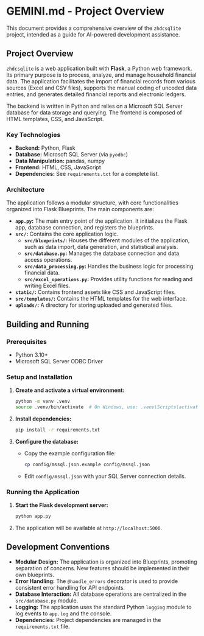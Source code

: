 # GEMINI.md - Project Overview

This document provides a comprehensive overview of the `zhdcsqlite` project, intended as a guide for AI-powered development assistance.

## Project Overview

`zhdcsqlite` is a web application built with **Flask**, a Python web framework. Its primary purpose is to process, analyze, and manage household financial data. The application facilitates the import of financial records from various sources (Excel and CSV files), supports the manual coding of uncoded data entries, and generates detailed financial reports and electronic ledgers.

The backend is written in Python and relies on a Microsoft SQL Server database for data storage and querying. The frontend is composed of HTML templates, CSS, and JavaScript.

### Key Technologies

*   **Backend:** Python, Flask
*   **Database:** Microsoft SQL Server (via `pyodbc`)
*   **Data Manipulation:** pandas, numpy
*   **Frontend:** HTML, CSS, JavaScript
*   **Dependencies:** See `requirements.txt` for a complete list.

### Architecture

The application follows a modular structure, with core functionalities organized into Flask Blueprints. The main components are:

*   **`app.py`:** The main entry point of the application. It initializes the Flask app, database connection, and registers the blueprints.
*   **`src/`:** Contains the core application logic.
    *   **`src/blueprints/`:**  Houses the different modules of the application, such as data import, data generation, and statistical analysis.
    *   **`src/database.py`:** Manages the database connection and data access operations.
    *   **`src/data_processing.py`:**  Handles the business logic for processing financial data.
    *   **`src/excel_operations.py`:** Provides utility functions for reading and writing Excel files.
*   **`static/`:** Contains frontend assets like CSS and JavaScript files.
*   **`src/templates/`:**  Contains the HTML templates for the web interface.
*   **`uploads/`:**  A directory for storing uploaded and generated files.

## Building and Running

### Prerequisites

*   Python 3.10+
*   Microsoft SQL Server ODBC Driver

### Setup and Installation

1.  **Create and activate a virtual environment:**
    ```bash
    python -m venv .venv
    source .venv/bin/activate  # On Windows, use: .venv\Scripts\activate
    ```

2.  **Install dependencies:**
    ```bash
    pip install -r requirements.txt
    ```

3.  **Configure the database:**
    *   Copy the example configuration file:
        ```bash
        cp config/mssql.json.example config/mssql.json
        ```
    *   Edit `config/mssql.json` with your SQL Server connection details.

### Running the Application

1.  **Start the Flask development server:**
    ```bash
    python app.py
    ```

2.  The application will be available at `http://localhost:5000`.

## Development Conventions

*   **Modular Design:** The application is organized into Blueprints, promoting separation of concerns. New features should be implemented in their own blueprints.
*   **Error Handling:** The `@handle_errors` decorator is used to provide consistent error handling for API endpoints.
*   **Database Interaction:** All database operations are centralized in the `src/database.py` module.
*   **Logging:** The application uses the standard Python `logging` module to log events to `app.log` and the console.
*   **Dependencies:** Project dependencies are managed in the `requirements.txt` file.
